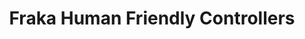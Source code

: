 ---
title: "Fraka Human Friendly Controllers"
collection: repositories
description: "This repository contains the code for the paper 'Human-friendly controllers for safe and intuitive robot control'."
excerpt: "This lecture is designed for Master students in Robotics, Control or Machine Learning. <img src='https://franzesegiovanni.github.io/aboutme/images/human_friendly.png' width='400'> "
---
